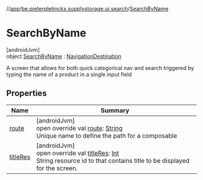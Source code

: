 //[app](../../../index.md)/[be.pieterpletinckx.supplystorage.ui.search](../index.md)/[SearchByName](index.md)

# SearchByName

[androidJvm]\
object [SearchByName](index.md) : [NavigationDestination](../../be.pieterpletinckx.supplystorage.ui.navigation/-navigation-destination/index.md)

A screen that allows for both quick categorical nav  and search triggered by typing the name of a product in a single input field

## Properties

| Name | Summary |
|---|---|
| [route](route.md) | [androidJvm]<br>open override val [route](route.md): [String](https://kotlinlang.org/api/latest/jvm/stdlib/kotlin/-string/index.html)<br>Unique name to define the path for a composable |
| [titleRes](title-res.md) | [androidJvm]<br>open override val [titleRes](title-res.md): [Int](https://kotlinlang.org/api/latest/jvm/stdlib/kotlin/-int/index.html)<br>String resource id to that contains title to be displayed for the screen. |

